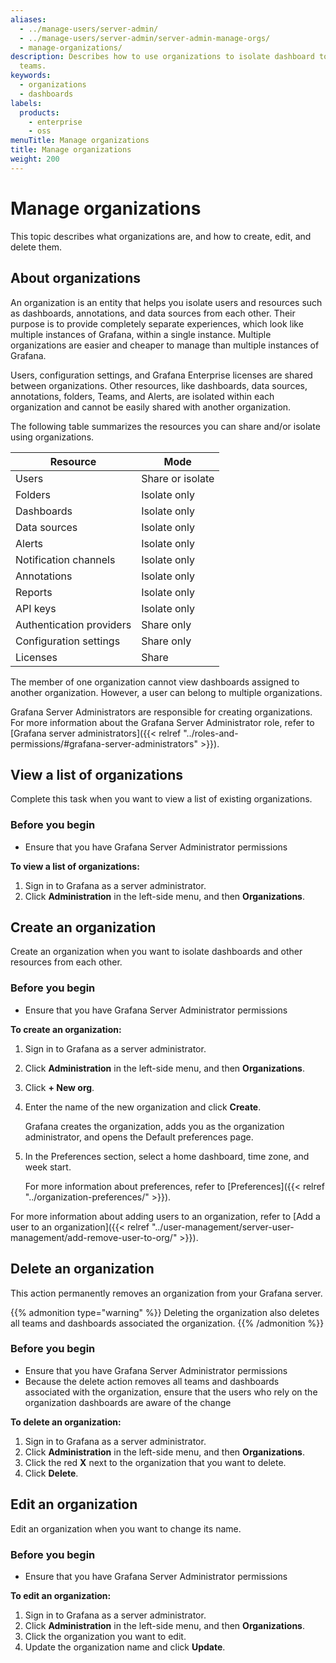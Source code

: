 ```yaml
---
aliases:
  - ../manage-users/server-admin/
  - ../manage-users/server-admin/server-admin-manage-orgs/
  - manage-organizations/
description: Describes how to use organizations to isolate dashboard to users and
  teams.
keywords:
  - organizations
  - dashboards
labels:
  products:
    - enterprise
    - oss
menuTitle: Manage organizations
title: Manage organizations
weight: 200
---
```


# Manage organizations

This topic describes what organizations are, and how to create, edit, and delete them.

## About organizations

An organization is an entity that helps you isolate users and resources such as dashboards, annotations, and data sources from each other. Their purpose is to provide completely separate experiences, which look like multiple instances of Grafana, within a single instance. Multiple organizations are easier and cheaper to manage than multiple instances of Grafana.

Users, configuration settings, and Grafana Enterprise licenses are shared between organizations. Other resources, like dashboards, data sources, annotations, folders, Teams, and Alerts, are isolated within each organization and cannot be easily shared with another organization.

The following table summarizes the resources you can share and/or isolate using organizations.

| Resource                 | Mode             |
| ------------------------ | ---------------- |
| Users                    | Share or isolate |
| Folders                  | Isolate only     |
| Dashboards               | Isolate only     |
| Data sources             | Isolate only     |
| Alerts                   | Isolate only     |
| Notification channels    | Isolate only     |
| Annotations              | Isolate only     |
| Reports                  | Isolate only     |
| API keys                 | Isolate only     |
| Authentication providers | Share only       |
| Configuration settings   | Share only       |
| Licenses                 | Share            |

The member of one organization cannot view dashboards assigned to another organization. However, a user can belong to multiple organizations.

Grafana Server Administrators are responsible for creating organizations. For more information about the Grafana Server Administrator role, refer to [Grafana server administrators]({{< relref "../roles-and-permissions/#grafana-server-administrators" >}}).

## View a list of organizations

Complete this task when you want to view a list of existing organizations.

### Before you begin

- Ensure that you have Grafana Server Administrator permissions

**To view a list of organizations:**

1. Sign in to Grafana as a server administrator.
1. Click **Administration** in the left-side menu, and then **Organizations**.

## Create an organization

Create an organization when you want to isolate dashboards and other resources from each other.

### Before you begin

- Ensure that you have Grafana Server Administrator permissions

**To create an organization:**

1. Sign in to Grafana as a server administrator.
1. Click **Administration** in the left-side menu, and then **Organizations**.
1. Click **+ New org**.
1. Enter the name of the new organization and click **Create**.

   Grafana creates the organization, adds you as the organization administrator, and opens the Default preferences page.

1. In the Preferences section, select a home dashboard, time zone, and week start.

   For more information about preferences, refer to [Preferences]({{< relref "../organization-preferences/" >}}).

For more information about adding users to an organization, refer to [Add a user to an organization]({{< relref "../user-management/server-user-management/add-remove-user-to-org/" >}}).

## Delete an organization

This action permanently removes an organization from your Grafana server.

{{% admonition type="warning" %}}
Deleting the organization also deletes all teams and dashboards associated the organization.
{{% /admonition %}}

### Before you begin

- Ensure that you have Grafana Server Administrator permissions
- Because the delete action removes all teams and dashboards associated with the organization, ensure that the users who rely on the organization dashboards are aware of the change

**To delete an organization:**

1. Sign in to Grafana as a server administrator.
1. Click **Administration** in the left-side menu, and then **Organizations**.
1. Click the red **X** next to the organization that you want to delete.
1. Click **Delete**.

## Edit an organization

Edit an organization when you want to change its name.

### Before you begin

- Ensure that you have Grafana Server Administrator permissions

**To edit an organization:**

1. Sign in to Grafana as a server administrator.
1. Click **Administration** in the left-side menu, and then **Organizations**.
1. Click the organization you want to edit.
1. Update the organization name and click **Update**.
